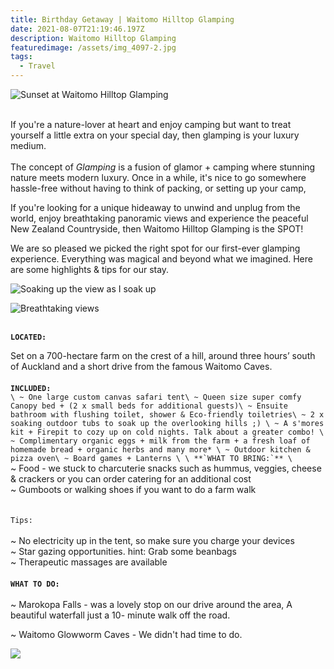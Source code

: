 ```yaml
---
title: Birthday Getaway | Waitomo Hilltop Glamping
date: 2021-08-07T21:19:46.197Z
description: Waitomo Hilltop Glamping
featuredimage: /assets/img_4097-2.jpg
tags:
  - Travel
---
```

![Sunset at Waitomo Hilltop Glamping](/assets/dji_0147.jpg "Sunset at Waitomo Hilltop Glamping")

\
If you're a nature-lover at heart and enjoy camping but want to treat yourself a little extra on your special day, then glamping is your luxury medium.\
\
The concept of *Glamping* is a fusion of glamor + camping where stunning nature meets modern luxury. Once in a while, it's nice to go somewhere hassle-free without having to think of packing, or setting up your camp, 

If you're looking for a unique hideaway to unwind and unplug from the world, enjoy breathtaking panoramic views and experience the peaceful New Zealand Countryside, then Waitomo Hilltop Glamping is the SPOT! 

We are so pleased we picked the right spot for our first-ever glamping experience. Everything was magical and beyond what we imagined. Here are some highlights & tips for our stay.



![Soaking up the view as I soak up](/assets/img_3934.jpg "Soaking up the view")



![Breathtaking views ](/assets/img_4084.jpg)

\
**`LOCATED:`** 

Set on a 700-hectare farm on the crest of a hill, around three hours’ south of Auckland and a short drive from the famous Waitomo Caves. \
\
**`INCLUDED:`** \
``\
~ One large custom canvas safari tent\
~ Queen size super comfy Canopy bed + (2 x small beds for additional guests)\
~ Ensuite bathroom with flushing toilet, shower & Eco-friendly toiletries\
~ 2 x soaking outdoor tubs to soak up the overlooking hills ;) \
~ A s'mores kit + Firepit to cozy up on cold nights. Talk about a greater combo! \
~ Complimentary organic eggs + milk from the farm + a fresh loaf of homemade bread + organic herbs and many more* \
~ Outdoor kitchen & pizza oven\
~ Board games + Lanterns \
\
**`WHAT TO BRING:`** \
``\
~ Food - we stuck to charcuterie snacks such as hummus, veggies, cheese & crackers or you can order catering for an additional cost\
~ Gumboots or walking shoes if you want to do a farm walk\
\
\
`Tips:`\
\
~ No electricity up in the tent, so make sure you charge your devices\
~ Star gazing opportunities. hint: Grab some beanbags \
~ Therapeutic massages are available \
\
**`WHAT TO DO:`** \
\
~ Marokopa Falls - was a lovely stop on our drive around the area, A beautiful waterfall just a 10- minute walk off the road.

~ Waitomo Glowworm Caves - We didn't had time to do.

![](/assets/img_4050.jpg)